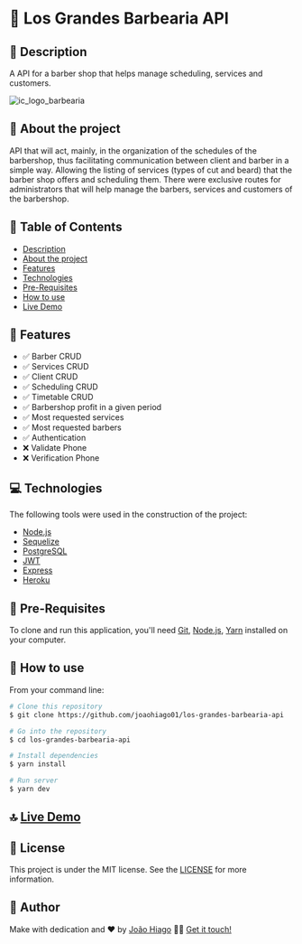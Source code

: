 # :barber: Los Grandes Barbearia API

## :calendar: Description

A API for a barber shop that helps manage scheduling, services and customers.

![ic_logo_barbearia](https://user-images.githubusercontent.com/47699280/88699515-d64de380-d0dd-11ea-9f77-993b52c4fbe9.png)

## :date: About the project

API that will act, mainly, in the organization of the schedules of the barbershop, thus facilitating communication between client and barber in a simple way. Allowing the listing of services (types of cut and beard) that the barber shop offers and scheduling them. There were exclusive routes for administrators that will help manage the barbers, services and customers of the barbershop.

## :pushpin: Table of Contents

<!--ts-->
   * [Description](#calendar-description)
   * [About the project](#date-about-the-project)
   * [Features](#key-features)
   * [Technologies](#computer-technologies)
   * [Pre-Requisites](#scroll-pre-requisites)
   * [How to use](#construction_worker-how-to-use)
   * [Live Demo](#top-live-demo)
<!--te-->

## :key: Features

- :white_check_mark: Barber CRUD
- :white_check_mark: Services CRUD
- :white_check_mark: Client CRUD
- :white_check_mark: Scheduling CRUD
- :white_check_mark: Timetable CRUD
- :white_check_mark: Barbershop profit in a given period
- :white_check_mark: Most requested services
- :white_check_mark: Most requested barbers
- :white_check_mark: Authentication
- :x: Validate Phone
- :x: Verification Phone

## :computer: Technologies

The following tools were used in the construction of the project:

- [Node.js](https://nodejs.org/en/)
- [Sequelize](https://sequelize.org/v5/)
- [PostgreSQL](https://www.postgresql.org/)
- [JWT](https://jwt.io/)
- [Express](http://expressjs.com/pt-br/)
- [Heroku](https://www.heroku.com)

## :scroll: Pre-Requisites

To clone and run this application, you'll need [Git](https://git-scm.com/), [Node.js](https://nodejs.org/en/), [Yarn](https://yarnpkg.com/) installed on your computer.

## :construction_worker: How to use

From your command line:

```bash
# Clone this repository
$ git clone https://github.com/joaohiago01/los-grandes-barbearia-api

# Go into the repository
$ cd los-grandes-barbearia-api

# Install dependencies
$ yarn install

# Run server
$ yarn dev
```

## :top: [Live Demo](https://losgrandesbarbearia.herokuapp.com/)

## :closed_book: License

This project is under the MIT license. See the [LICENSE](https://github.com/joaohiago01/los-grandes-barbearia-api/blob/master/LICENSE) for more information.

## :rocket: Author

Make with dedication and ❤️ by [João Hiago](https://github.com/joaohiago01) 👋🏽 [Get it touch!](https://www.linkedin.com/in/joaohiago/)
